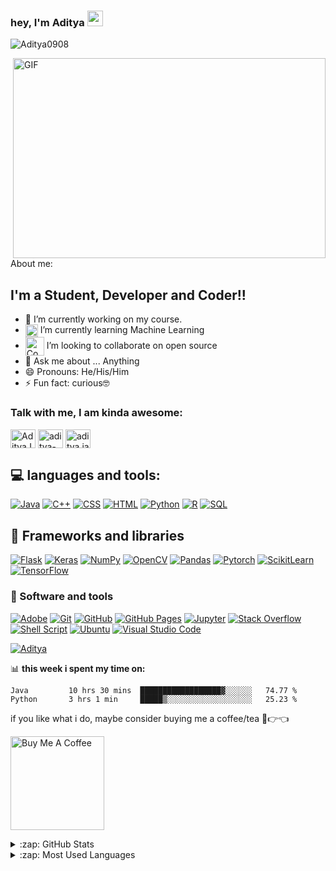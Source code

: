 ### hey, I'm Aditya <img src="https://media.giphy.com/media/hvRJCLFzcasrR4ia7z/giphy.gif" width="25px">

 <p align="left"> <img src="https://komarev.com/ghpvc/?username=Aditya0908" alt="Aditya0908" /> </p>
 <img align="right" alt="GIF" src="https://i.pinimg.com/originals/88/e5/a4/88e5a4a52f0d7725c5e56364422b79fc.gif" width="500" height="320" />

About me:
## I'm a Student, Developer and Coder!!
- 🔭 I’m currently working on my course.
- <img align="center" alt="Coding" width="20" src="https://raw.githubusercontent.com/TheDudeThatCode/TheDudeThatCode/master/Assets/Rocket.gif"> I’m currently learning Machine Learning
- <img align="center" alt="Coding" width="30" src="https://raw.githubusercontent.com/TheDudeThatCode/TheDudeThatCode/master/Assets/Developer.gif"> I’m looking to collaborate on open source
- 💬 Ask me about ... Anything
- 😄 Pronouns: He/His/Him
- ⚡ Fun fact: curious🤓


### Talk with me, I am kinda awesome:
<p align="left">
<a href="https://twitter.com/AdityaJ41316291" target="blank"><img align="center" src="https://cdn.jsdelivr.net/npm/simple-icons@3.0.1/icons/twitter.svg" alt="AdityaJ41316291" height="30" width="40" /></a>
<a href="https://www.linkedin.com/in/aditya-jain-a94425200" target="blank"><img align="center" src="https://cdn.jsdelivr.net/npm/simple-icons@3.0.1/icons/linkedin.svg" alt="aditya-jain-a94425200" height="30" width="40" /></a>
<a href="https://www.instagram.com/aditya.jain_09?r=nametag" target="blank"><img align="center" src="https://cdn.jsdelivr.net/npm/simple-icons@3.0.1/icons/instagram.svg" alt="aditya.jain_09" height="30" width="40" /></a>
</p>

## 💻 languages and tools:

<p>
    <a href="#"><img alt="Java" src="https://img.shields.io/badge/Java-007396.svg?logo=java&logoColor=white"></a>
    <a href="#"><img alt="C++" src="https://custom-icon-badges.herokuapp.com/badge/C++-9C033A.svg?logo=cpp2&logoColor=white"></a>
    <a href="#"><img alt="CSS" src="https://img.shields.io/badge/CSS-1572B6.svg?logo=css3&logoColor=white"></a>
    <a href="#"><img alt="HTML" src="https://img.shields.io/badge/HTML-E34F26.svg?logo=html5&logoColor=white"></a>
    <a href="#"><img alt="Python" src="https://img.shields.io/badge/Python-14354C.svg?logo=python&logoColor=white"></a>
    <a href="#"><img alt="R" src="https://img.shields.io/badge/R-276DC3.svg?logo=r&logoColor=white"></a>
    <a href="#"><img alt="SQL" src="https://custom-icon-badges.herokuapp.com/badge/SQL-025E8C.svg?logo=database&logoColor=white"></a>
</p>

## 🧰 Frameworks and libraries

<p>
    <a href="#"><img alt="Flask" src="https://img.shields.io/badge/flask-49D.svg?logo=flask&logoColor=white"></a>
    <a href="#"><img alt="Keras" src="https://img.shields.io/badge/Keras-D00000.svg?logo=Keras&logoColor=white"></a>
    <a href="#"><img alt="NumPy" src="https://img.shields.io/badge/Numpy-013243.svg?logo=numpy&logoColor=white"></a>
    <a href="#"><img alt="OpenCV" src="https://img.shields.io/badge/OpenCV-%23white.svg?logo=opencv"></a>
    <a href="#"><img alt="Pandas" src="https://img.shields.io/badge/Pandas-150458.svg?logo=pandas&logoColor=white"></a>
    <a href="#"><img alt="Pytorch" src="https://img.shields.io/badge/Pytorch-150.svg?logo=PyTorch&logoColor=white"></a>
    <a href="#"><img alt="ScikitLearn" src="https://img.shields.io/badge/scikit--learn-%23F7931E.svg?logo=scikit-learn&logoColor=white"></a>
    <a href="#"><img alt="TensorFlow" src="https://img.shields.io/badge/TensorFlow-FF6F00.svg?logo=TensorFlow&logoColor=white"></a>
</p>

### 👾 Software and tools

<p>
    <a href="#"><img alt="Adobe" src="https://img.shields.io/badge/Adobe-FF0000.svg?logo=adobe&logoColor=white"></a>
    <a href="#"><img alt="Git" src="https://img.shields.io/badge/Git-F05033.svg?logo=git&logoColor=white"></a>
    <a href="#"><img alt="GitHub" src="https://img.shields.io/badge/Github-%23121011.svg?logo=github&logoColor=white"></a>
    <a href="#"><img alt="GitHub Pages" src="https://img.shields.io/badge/GitHub%20Pages-327FC7.svg?logo=github&logoColor=white"></a>
    <a href="#"><img alt="Jupyter" src="https://img.shields.io/badge/Jupyter-F37626.svg?logo=Jupyter&logoColor=white"></a>
    <a href="#"><img alt="Stack Overflow" src="https://img.shields.io/badge/-Stack%20Overflow-FE7A16?logo=stack-overflow&logoColor=white"></a>
    <a href="#"><img alt="Shell Script" src="https://img.shields.io/badge/Shell%20Script-150458.svg?logo=gnu-bash&logoColor=white"></a>
    <a href="#"><img alt="Ubuntu" src="https://img.shields.io/badge/Ubuntu-E95420?logo=ubuntu&logoColor=white"><a>
    <a href="#"><img alt="Visual Studio Code" src="https://img.shields.io/badge/Visual%20Studio%20Code-ad78f7.svg?logo=visual-studio-code&logoColor=white"></a>
</p>
 
<p align="left"> <a href="https://github.com/ryo-ma/github-profile-trophy"><img src="https://github-profile-trophy.vercel.app/?username=Aditya0908" alt="Aditya" /></a> </p>

📊 **this week i spent my time on:**
<!--START_SECTION:waka-->
```text
Java         10 hrs 30 mins  ██████████████████▓░░░░░░   74.77 % 
Python       3 hrs 1 min     █████▒░░░░░░░░░░░░░░░░░░░   25.23 % 

```
<!--END_SECTION:waka-->

if you like what i do, maybe consider buying me a coffee/tea 🥺👉👈

<a href="https://www.buymeacoffee.com/adityajain2021" target="_blank"><img src="https://cdn.buymeacoffee.com/buttons/v2/default-red.png" alt="Buy Me A Coffee" width="150" ></a>

<details>
  <summary>:zap: GitHub Stats</summary>

  <img align="left" alt="Aditya's GitHub Stats" src="https://github-readme-stats.vercel.app/api?username=Aditya0908&show_icons=true&hide_border=true" />

</details>

<details>
  <summary>:zap: Most Used Languages</summary>

<img align="left" alt="Aditya's GitHub Top Languages" src="https://github-readme-stats.vercel.app/api/top-langs/?username=Aditya0908" />

</details>



